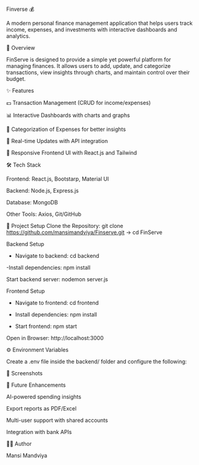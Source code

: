 Finverse 💰

A modern personal finance management application that helps users track income, expenses, and investments with interactive dashboards and analytics.

🚀 Overview

FinServe is designed to provide a simple yet powerful platform for managing finances. It allows users to add, update, and categorize transactions, view insights through charts, and maintain control over their budget.

✨ Features

💵 Transaction Management (CRUD for income/expenses)

📊 Interactive Dashboards with charts and graphs

🏦 Categorization of Expenses for better insights

💬 Real-time Updates with API integration

🎨 Responsive Frontend UI with React.js and Tailwind

🛠️ Tech Stack

Frontend: React.js, Bootstarp, Material UI

Backend: Node.js, Express.js

Database: MongoDB

Other Tools: Axios, Git/GitHub

📂 Project Setup
Clone the Repository: git clone https://github.com/mansimandviya/Finserve.git -> cd FinServe

Backend Setup

- Navigate to backend: cd backend


-Install dependencies: npm install


Start backend server: nodemon server.js

Frontend Setup

- Navigate to frontend: cd frontend

- Install dependencies: npm install

- Start frontend: npm start

Open in Browser: http://localhost:3000

⚙️ Environment Variables

Create a .env file inside the backend/ folder and configure the following:

📸 Screenshots



📌 Future Enhancements

AI-powered spending insights

Export reports as PDF/Excel

Multi-user support with shared accounts

Integration with bank APIs

👩‍💻 Author

Mansi Mandviya
